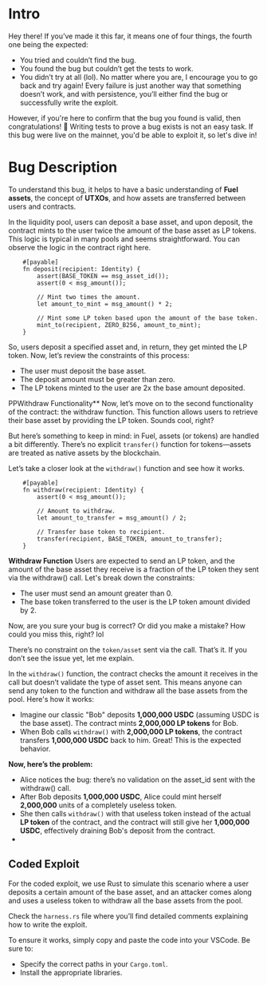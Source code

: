 # Intro
Hey there! If you’ve made it this far, it means one of four things, the fourth one being the expected:

- You tried and couldn’t find the bug.
- You found the bug but couldn’t get the tests to work.
- You didn’t try at all (lol).
No matter where you are, I encourage you to go back and try again! Every failure is just another way that something doesn’t work, and with persistence, you’ll either find the bug or successfully write the exploit.

However, if you're here to confirm that the bug you found is valid, then congratulations! 🎉 Writing tests to prove a bug exists is not an easy task. If this bug were live on the mainnet, you'd be able to exploit it, so let's dive in!


# Bug Description

To understand this bug, it helps to have a basic understanding of **Fuel assets**, the concept of **UTXOs**, and how assets are transferred between users and contracts.

In the liquidity pool, users can deposit a base asset, and upon deposit, the contract mints to the user twice the amount of the base asset as LP tokens. This logic is typical in many pools and seems straightforward. You can observe the logic in the contract right here.
```sway
    #[payable]
    fn deposit(recipient: Identity) {
        assert(BASE_TOKEN == msg_asset_id());
        assert(0 < msg_amount());
 
        // Mint two times the amount.
        let amount_to_mint = msg_amount() * 2;
 
        // Mint some LP token based upon the amount of the base token.
        mint_to(recipient, ZERO_B256, amount_to_mint);
    }
```

So, users deposit a specified asset and, in return, they get minted the LP token. Now, let’s review the constraints of this process:

- The user must deposit the base asset.
- The deposit amount must be greater than zero.
- The LP tokens minted to the user are 2x the base amount deposited.
  
PPWithdraw Functionality**
Now, let’s move on to the second functionality of the contract: the withdraw function. This function allows users to retrieve their base asset by providing the LP token. Sounds cool, right?

But here’s something to keep in mind: in Fuel, assets (or tokens) are handled a bit differently. There’s no explicit `transfer()` function for tokens—assets are treated as native assets by the blockchain.

Let’s take a closer look at the `withdraw()` function and see how it works.
```sway
    #[payable]
    fn withdraw(recipient: Identity) {
        assert(0 < msg_amount());
 
        // Amount to withdraw.
        let amount_to_transfer = msg_amount() / 2;
 
        // Transfer base token to recipient.
        transfer(recipient, BASE_TOKEN, amount_to_transfer);
    }
```

**Withdraw Function**
Users are expected to send an LP token, and the amount of the base asset they receive is a fraction of the LP token they sent via the withdraw() call. Let's break down the constraints:

- The user must send an amount greater than 0.
- The base token transferred to the user is the LP token amount divided by 2.
  
Now, are you sure your bug is correct? Or did you make a mistake? How could you miss this, right? lol

There’s no constraint on the `token/asset` sent via the call. That’s it. If you don’t see the issue yet, let me explain.

In the `withdraw()` function, the contract checks the amount it receives in the call but doesn’t validate the type of asset sent. This means anyone can send any token to the function and withdraw all the base assets from the pool. Here's how it works:

- Imagine our classic "Bob" deposits **1,000,000 USDC** (assuming USDC is the base asset). The contract mints **2,000,000 LP tokens** for Bob.
- When Bob calls `withdraw()` with **2,000,000 LP tokens**, the contract transfers **1,000,000 USDC** back to him. Great! This is the expected behavior.
  
**Now, here’s the problem:**

- Alice notices the bug: there’s no validation on the asset_id sent with the withdraw() call.
- After Bob deposits **1,000,000 USDC**, Alice could mint herself **2,000,000** units of a completely useless token.
- She then calls `withdraw()` with that useless token instead of the actual **LP token** of the contract, and the contract will still give her **1,000,000 USDC**, effectively draining Bob's deposit from the contract.
- 
## Coded Exploit
For the coded exploit, we use Rust to simulate this scenario where a user deposits a certain amount of the base asset, and an attacker comes along and uses a useless token to withdraw all the base assets from the pool.

Check the `harness.rs` file where you’ll find detailed comments explaining how to write the exploit.

To ensure it works, simply copy and paste the code into your VSCode. Be sure to:

- Specify the correct paths in your `Cargo.toml`.
- Install the appropriate libraries.

